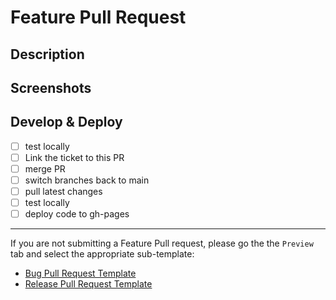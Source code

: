 # Feature Pull Request

## Description

## Screenshots

## Develop & Deploy

- [ ] test locally
- [ ] Link the ticket to this PR
- [ ] merge PR
- [ ] switch branches back to main
- [ ] pull latest changes
- [ ] test locally
- [ ] deploy code to gh-pages

---

If you are not submitting a Feature Pull request, please go the the `Preview` tab and select the appropriate sub-template:

- [Bug Pull Request Template](?expand=1&template=BUG_PULL_REQUEST_TEMPLATE.md)
- [Release Pull Request Template](?expand=1&template=RELEASE_PULL_REQUEST_TEMPLATE.md)
